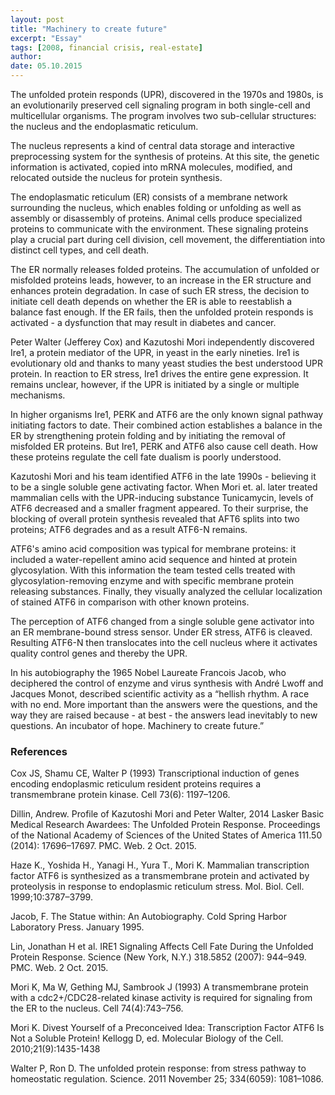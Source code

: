 ```yaml
---
layout: post
title: "Machinery to create future"
excerpt: "Essay"
tags: [2008, financial crisis, real-estate]
author:
date: 05.10.2015
---
```


The unfolded protein responds (UPR), discovered in the 1970s and 1980s, is an evolutionarily preserved cell signaling program in both single-cell and multicellular organisms. The program involves two sub-cellular structures: the nucleus and the endoplasmatic reticulum.

The nucleus represents a kind of central data storage and interactive preprocessing system for the synthesis of proteins. At this site, the genetic information is activated, copied into mRNA molecules, modified, and relocated outside the nucleus for protein synthesis.

The endoplasmatic reticulum (ER) consists of a membrane network surrounding the nucleus, which enables folding or unfolding as well as assembly or disassembly of proteins. Animal cells produce specialized proteins to communicate with the environment.  These signaling proteins play a crucial part during cell division, cell movement, the differentiation into distinct cell types, and cell death.

The ER normally releases folded proteins. The accumulation of unfolded or misfolded proteins leads, however, to an increase in the ER structure and enhances protein degradation. In case of such ER stress, the decision to initiate cell death depends on whether the ER is able to reestablish a balance fast enough. If the ER fails, then the unfolded protein responds is activated - a dysfunction that may result in diabetes and cancer.

Peter Walter (Jefferey Cox) and Kazutoshi Mori independently discovered Ire1, a protein mediator of the UPR, in yeast in the early nineties. Ire1 is evolutionary old and thanks to many yeast studies the best understood UPR protein. In reaction to ER stress, Ire1 drives the entire gene expression. It remains unclear, however, if the UPR is initiated by a single or multiple mechanisms.

In higher organisms Ire1, PERK and ATF6 are the only known signal pathway initiating factors to date. Their combined action establishes a balance in the ER by strengthening protein folding and by initiating the removal of misfolded ER proteins. But Ire1, PERK and ATF6 also cause cell death. How these proteins regulate the cell fate dualism is poorly understood.

Kazutoshi Mori and his team identified ATF6 in the late 1990s - believing it to be a single soluble gene activating factor.  When Mori et. al. later treated mammalian cells with the UPR-inducing substance Tunicamycin, levels of ATF6 decreased and a smaller fragment appeared. To their surprise, the blocking of overall protein synthesis revealed that AFT6 splits into two proteins;  ATF6 degrades and as a result ATF6-N remains.

ATF6's amino acid composition was typical for membrane proteins: it included a water-repellent amino acid sequence and hinted at protein glycosylation. With this information the team tested cells treated with glycosylation-removing enzyme and with specific membrane protein releasing substances. Finally, they visually analyzed the cellular localization of stained ATF6 in comparison with other known proteins.

The perception of ATF6 changed from a single soluble gene activator into an ER membrane-bound stress sensor. Under ER stress, ATF6 is cleaved. Resulting ATF6-N then translocates into the cell nucleus where it activates quality control genes and thereby the UPR.

In his autobiography the 1965 Nobel Laureate Francois Jacob, who deciphered the control of enzyme and virus synthesis with André Lwoff and Jacques Monot, described scientific activity as a “hellish rhythm. A race with no end. More important than the answers were the questions, and the way they are raised because - at best - the answers lead inevitably to new questions. An incubator of hope. Machinery to create future.”

### References

Cox JS, Shamu CE, Walter P (1993) Transcriptional induction of genes encoding endoplasmic reticulum resident proteins requires a transmembrane protein kinase. Cell 73(6): 1197–1206.

Dillin, Andrew. Profile of Kazutoshi Mori and Peter Walter, 2014 Lasker Basic Medical Research Awardees: The Unfolded Protein Response. Proceedings of the National Academy of Sciences of the United States of America 111.50 (2014): 17696–17697. PMC. Web. 2 Oct. 2015.

Haze K., Yoshida H., Yanagi H., Yura T., Mori K. Mammalian transcription factor ATF6 is synthesized as a transmembrane protein and activated by proteolysis in response to endoplasmic reticulum stress. Mol. Biol. Cell. 1999;10:3787–3799.

Jacob, F. The Statue within: An Autobiography. Cold Spring Harbor Laboratory Press. January 1995.

Lin, Jonathan H et al. IRE1 Signaling Affects Cell Fate During the Unfolded Protein Response. Science (New York, N.Y.) 318.5852 (2007): 944–949. PMC. Web. 2 Oct. 2015.

Mori K, Ma W, Gething MJ, Sambrook J (1993) A transmembrane protein with a cdc2+/CDC28-related kinase activity is required for signaling from the ER to the nucleus. Cell 74(4):743–756.

Mori K. Divest Yourself of a Preconceived Idea: Transcription Factor ATF6 Is Not a Soluble Protein! Kellogg D, ed. Molecular Biology of the Cell. 2010;21(9):1435-1438

Walter P, Ron D. The unfolded protein response: from stress pathway to homeostatic regulation.  Science. 2011 November 25; 334(6059): 1081–1086.
